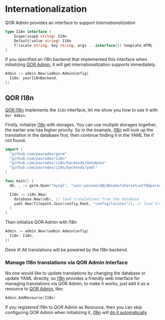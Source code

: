 # Internationalization

QOR Admin provides an interface to support *Internationalization*

```go
type I18n interface {
    Scope(scope string) I18n
    Default(value string) I18n
    T(locale string, key string, args ...interface{}) template.HTML
}
```

If you specified an i18n backend that implemented this interface when initializing [QOR Admin](/admin/README.md), it will get internationalization supports immediately.

```go
Admin := admin.New(&admin.AdminConfig{
  I18n: yourI18nBackend,
})
```

## QOR I18n

[QOR I18n](https://github.com/pauradev/i18n) implements the `I18n` interface, let me show you how to use it with `Qor Admin`.

Firstly, initialize [i18n](https://github.com/pauradev/i18n) with storages. You can use multiple storages together, the earlier one has higher priority. So in the example, [I18n](https://github.com/pauradev/i18n) will look up the translation in the database first, then continue finding it in the YAML file if not found.

  ```go
  import (
    "github.com/pauradev/gorm"
    "github.com/pauradev/i18n"
    "github.com/pauradev/i18n/backends/database"
    "github.com/pauradev/i18n/backends/yaml"
  )

  func main() {
    db, _ := gorm.Open("mysql", "user:password@/dbname?charset=utf8&parseTime=True&loc=Local")

    I18n := i18n.New(
      database.New(&db), // load translations from the database
      yaml.New(filepath.Join(config.Root, "config/locales")), // load translations from the YAML files in directory `config/locales`
    )
  }
  ```

Then initialize QOR Admin with I18n

  ```go
  Admin := admin.New(&admin.AdminConfig{
    I18n: I18n,
  })
  ```

Done it! All translations will be powered by the I18n backend.

### Manage I18n translations via QOR Admin Interface

No one would like to update translations by changing the database or update YAML directly, so [i18n](https://github.com/pauradev/i18n) provides a friendly web interface for managing translations via QOR Admin, to make it works, just add it as a resource to [QOR Admin](/admin/README.md), like:

```go
Admin.AddResource(I18n)
```

If you registered I18n to QOR Admin as Resource, then you can skip configuring QOR Admin when initializing it, [i18n](https://github.com/pauradev/i18n) will [do it automatically](/admin/theming_and_customization.md)
